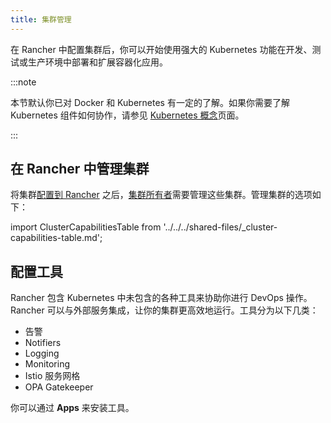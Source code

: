 ```yaml
---
title: 集群管理
---
```


<head>
  <link rel="canonical" href="https://ranchermanager.docs.rancher.com/zh/how-to-guides/new-user-guides/manage-clusters"/>
</head>

在 Rancher 中配置集群后，你可以开始使用强大的 Kubernetes 功能在开发、测试或生产环境中部署和扩展容器化应用。

:::note

本节默认你已对 Docker 和 Kubernetes 有一定的了解。如果你需要了解 Kubernetes 组件如何协作，请参见 [Kubernetes 概念](../../about-rancher/concepts.md)页面。

:::

## 在 Rancher 中管理集群

将集群[配置到 Rancher](../../cluster-deployment/cluster-deployment.md) 之后，[集群所有者](../../rancher-admin/users/authn-and-authz/manage-role-based-access-control-rbac/cluster-and-project-roles.md#集群角色)需要管理这些集群。管理集群的选项如下：

import ClusterCapabilitiesTable from '../../../shared-files/_cluster-capabilities-table.md';

<ClusterCapabilitiesTable />

## 配置工具

Rancher 包含 Kubernetes 中未包含的各种工具来协助你进行 DevOps 操作。Rancher 可以与外部服务集成，让你的集群更高效地运行。工具分为以下几类：

- 告警
- Notifiers
- Logging
- Monitoring
- Istio 服务网格
- OPA Gatekeeper

你可以通过 **Apps** 来安装工具。
